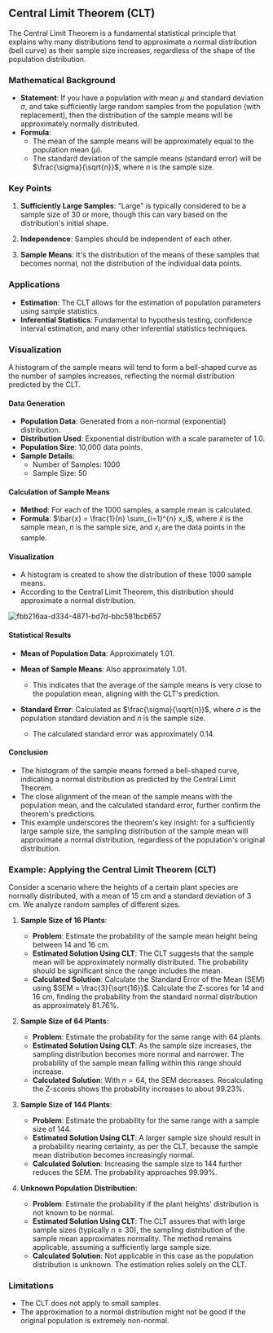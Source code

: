 ## Central Limit Theorem (CLT)

The Central Limit Theorem is a fundamental statistical principle that explains why many distributions tend to approximate a normal distribution (bell curve) as their sample size increases, regardless of the shape of the population distribution.

### Mathematical Background

- **Statement**: If you have a population with mean $\mu$ and standard deviation $\sigma$, and take sufficiently large random samples from the population (with replacement), then the distribution of the sample means will be approximately normally distributed.
- **Formula**: 
  - The mean of the sample means will be approximately equal to the population mean ($\mu$).
  - The standard deviation of the sample means (standard error) will be $\frac{\sigma}{\sqrt{n}}$, where $n$ is the sample size.

### Key Points

1. **Sufficiently Large Samples**: "Large" is typically considered to be a sample size of 30 or more, though this can vary based on the distribution's initial shape.

2. **Independence**: Samples should be independent of each other.

3. **Sample Means**: It's the distribution of the means of these samples that becomes normal, not the distribution of the individual data points.

### Applications

- **Estimation**: The CLT allows for the estimation of population parameters using sample statistics.
- **Inferential Statistics**: Fundamental to hypothesis testing, confidence interval estimation, and many other inferential statistics techniques.

### Visualization

A histogram of the sample means will tend to form a bell-shaped curve as the number of samples increases, reflecting the normal distribution predicted by the CLT.

#### Data Generation

- **Population Data**: Generated from a non-normal (exponential) distribution.
- **Distribution Used**: Exponential distribution with a scale parameter of 1.0.
- **Population Size**: 10,000 data points.
- **Sample Details**:
  - Number of Samples: 1000
  - Sample Size: 50

#### Calculation of Sample Means

- **Method**: For each of the 1000 samples, a sample mean is calculated.
- **Formula**: $\bar{x} = \frac{1}{n} \sum_{i=1}^{n} x_i$, where $\bar{x}$ is the sample mean, $n$ is the sample size, and $x_i$ are the data points in the sample.

#### Visualization

- A histogram is created to show the distribution of these 1000 sample means.
- According to the Central Limit Theorem, this distribution should approximate a normal distribution.

![fbb216aa-d334-4871-bd7d-bbc581bcb657](https://github.com/djeada/Statistics-Notes/assets/37275728/fba99241-8f11-4cc2-98ac-5951bd02e6f7)

#### Statistical Results

- **Mean of Population Data**: Approximately 1.01.
- **Mean of Sample Means**: Also approximately 1.01.
  - This indicates that the average of the sample means is very close to the population mean, aligning with the CLT's prediction.

- **Standard Error**: Calculated as $\frac{\sigma}{\sqrt{n}}$, where $\sigma$ is the population standard deviation and $n$ is the sample size.
  - The calculated standard error was approximately 0.14.

#### Conclusion

- The histogram of the sample means formed a bell-shaped curve, indicating a normal distribution as predicted by the Central Limit Theorem.
- The close alignment of the mean of the sample means with the population mean, and the calculated standard error, further confirm the theorem's predictions.
- This example underscores the theorem's key insight: for a sufficiently large sample size, the sampling distribution of the sample mean will approximate a normal distribution, regardless of the population's original distribution.

### Example: Applying the Central Limit Theorem (CLT)

Consider a scenario where the heights of a certain plant species are normally distributed, with a mean of 15 cm and a standard deviation of 3 cm. We analyze random samples of different sizes.

1. **Sample Size of 16 Plants**:
   - **Problem**: Estimate the probability of the sample mean height being between 14 and 16 cm.
   - **Estimated Solution Using CLT**: The CLT suggests that the sample mean will be approximately normally distributed. The probability should be significant since the range includes the mean.
   - **Calculated Solution**: Calculate the Standard Error of the Mean (SEM) using $SEM = \frac{3}{\sqrt{16}}$. Calculate the Z-scores for 14 and 16 cm, finding the probability from the standard normal distribution as approximately 81.76%.

2. **Sample Size of 64 Plants**:
   - **Problem**: Estimate the probability for the same range with 64 plants.
   - **Estimated Solution Using CLT**: As the sample size increases, the sampling distribution becomes more normal and narrower. The probability of the sample mean falling within this range should increase.
   - **Calculated Solution**: With $n = 64$, the SEM decreases. Recalculating the Z-scores shows the probability increases to about 99.23%.

3. **Sample Size of 144 Plants**:
   - **Problem**: Estimate the probability for the same range with a sample size of 144.
   - **Estimated Solution Using CLT**: A larger sample size should result in a probability nearing certainty, as per the CLT, because the sample mean distribution becomes increasingly normal.
   - **Calculated Solution**: Increasing the sample size to 144 further reduces the SEM. The probability approaches 99.99%.

4. **Unknown Population Distribution**:
   - **Problem**: Estimate the probability if the plant heights' distribution is not known to be normal.
   - **Estimated Solution Using CLT**: The CLT assures that with large sample sizes (typically $n \geq 30$), the sampling distribution of the sample mean approximates normality. The method remains applicable, assuming a sufficiently large sample size.
   - **Calculated Solution**: Not applicable in this case as the population distribution is unknown. The estimation relies solely on the CLT.

### Limitations

- The CLT does not apply to small samples.
- The approximation to a normal distribution might not be good if the original population is extremely non-normal.

